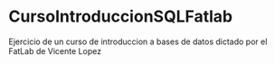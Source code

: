 # CursoIntroduccionSQLFatlab
Ejercicio de un curso de introduccion a bases de datos dictado por el FatLab de Vicente Lopez
